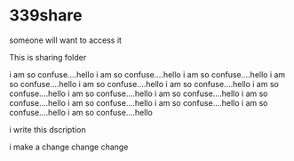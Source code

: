 # 339share
someone will want to access it

This is sharing folder

i am so confuse....hello
i am so confuse....hello
i am so confuse....hello
i am so confuse....hello
i am so confuse....hello
i am so confuse....hello
i am so confuse....hello
i am so confuse....hello
i am so confuse....hello
i am so confuse....hello
i am so confuse....hello
i am so confuse....hello
i am so confuse....hello
i am so confuse....hello


i write this dscription

i make a change  change change
